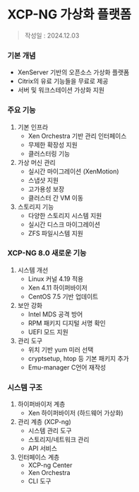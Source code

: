 # XCP-NG 가상화 플랫폼

> 작성일 : 2024.12.03

### 기본 개념

- XenServer 기반의 오픈소스 가상화 플랫폼
- Citrix의 유료 기능들을 무료로 제공
- 서버 및 워크스테이션 가상화 지원

### 주요 기능

1. 기본 인프라
   - Xen Orchestra 기반 관리 인터페이스
   - 무제한 확장성 지원
   - 클러스터링 기능
2. 가상 머신 관리
   - 실시간 마이그레이션 (XenMotion)
   - 스냅샷 지원
   - 고가용성 보장
   - 클러스터 간 VM 이동
3. 스토리지 기능
   - 다양한 스토리지 시스템 지원
   - 실시간 디스크 마이그레이션
   - ZFS 파일시스템 지원

### XCP-NG 8.0 새로운 기능

1. 시스템 개선
   - Linux 커널 4.19 적용
   - Xen 4.11 하이퍼바이저
   - CentOS 7.5 기반 업데이트
2. 보안 강화
   - Intel MDS 공격 방어
   - RPM 패키지 디지털 서명 확인
   - UEFI 모드 지원
3. 관리 도구
   - 위치 기반 yum 미러 선택
   - cryptsetup, htop 등 기본 패키지 추가
   - Emu-manager C언어 재작성

### 시스템 구조

1. 하이퍼바이저 계층
   - Xen 하이퍼바이저 (하드웨어 가상화)
2. 관리 계층 (XCP-ng)
   - 시스템 관리 도구
   - 스토리지/네트워크 관리
   - API 서비스
3. 인터페이스 계층
   - XCP-ng Center
   - Xen Orchestra
   - CLI 도구
